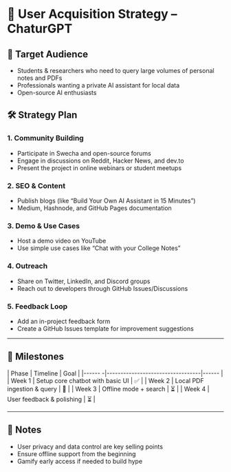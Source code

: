 # 🧲 User Acquisition Strategy – ChaturGPT

## 🎯 Target Audience

- Students & researchers who need to query large volumes of personal notes and PDFs
- Professionals wanting a private AI assistant for local data
- Open-source AI enthusiasts

## 🛠️ Strategy Plan

### 1. Community Building
- Participate in Swecha and open-source forums
- Engage in discussions on Reddit, Hacker News, and dev.to
- Present the project in online webinars or student meetups

### 2. SEO & Content
- Publish blogs (like “Build Your Own AI Assistant in 15 Minutes”)
- Medium, Hashnode, and GitHub Pages documentation

### 3. Demo & Use Cases
- Host a demo video on YouTube
- Use simple use cases like “Chat with your College Notes”

### 4. Outreach
- Share on Twitter, LinkedIn, and Discord groups
- Reach out to developers through GitHub Issues/Discussions

### 5. Feedback Loop
- Add an in-project feedback form
- Create a GitHub Issues template for improvement suggestions

---

## 🚀 Milestones

| Phase  | Timeline                         |  Goal |
|------ -|----------------------------------|------ |
| Week 1 | Setup core chatbot with basic UI  | ✅ |
| Week 2 | Local PDF ingestion & query       | 🔄 |
| Week 3 | Offline mode + search             | ⏳ |
| Week 4 | User feedback & polishing         | ⏳ |

---

## 📌 Notes

- User privacy and data control are key selling points
- Ensure offline support from the beginning
- Gamify early access if needed to build hype
